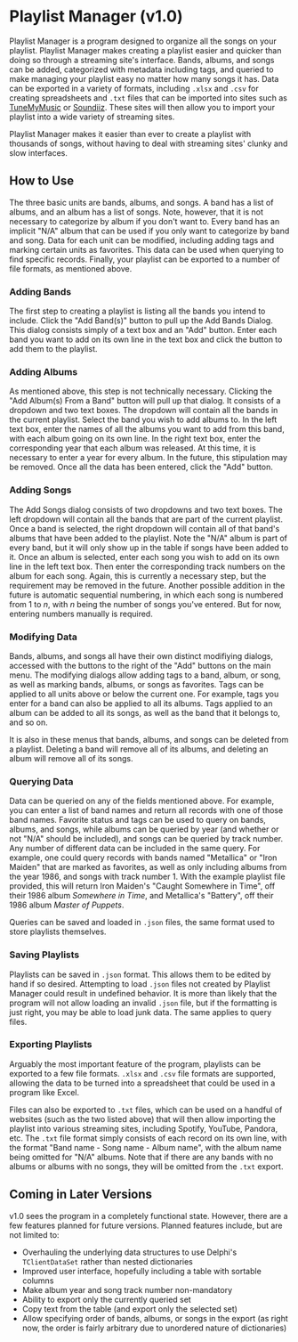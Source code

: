 # Playlist Manager (v1.0)

Playlist Manager is a program designed to organize all the songs on your playlist. Playlist Manager makes creating a playlist easier and quicker than doing so through a streaming site's interface. Bands, albums, and songs can be added, categorized with metadata including tags, and queried to make managing your playlist easy no matter how many songs it has. Data can be exported in a variety of formats, including ```.xlsx``` and ```.csv``` for creating spreadsheets and ```.txt``` files that can be imported into sites such as [TuneMyMusic](www.tunemymusic.com) or [Soundiiz](www.soundiiz.com). These sites will then allow you to import your playlist into a wide variety of streaming sites.

Playlist Manager makes it easier than ever to create a playlist with thousands of songs, without having to deal with streaming sites' clunky and slow interfaces.

## How to Use

The three basic units are bands, albums, and songs. A band has a list of albums, and an album has a list of songs. Note, however, that it is not necessary to categorize by album if you don't want to. Every band has an implicit "N/A" album that can be used if you only want to categorize by band and song. Data for each unit can be modified, including adding tags and marking certain units as favorites. This data can be used when querying to find specific records. Finally, your playlist can be exported to a number of file formats, as mentioned above.

### Adding Bands

The first step to creating a playlist is listing all the bands you intend to include. Click the "Add Band(s)" button to pull up the Add Bands Dialog. This dialog consists simply of a text box and an "Add" button. Enter each band you want to add on its own line in the text box and click the button to add them to the playlist.

### Adding Albums

As mentioned above, this step is not technically necessary. Clicking the "Add Album(s) From a Band" button will pull up that dialog. It consists of a dropdown and two text boxes. The dropdown will contain all the bands in the current playlist. Select the band you wish to add albums to. In the left text box, enter the names of all the albums you want to add from this band, with each album going on its own line. In the right text box, enter the corresponding year that each album was released. At this time, it is necessary to enter a year for every album. In the future, this stipulation may be removed. Once all the data has been entered, click the "Add" button.

### Adding Songs

The Add Songs dialog consists of two dropdowns and two text boxes. The left dropdown will contain all the bands that are part of the current playlist. Once a band is selected, the right dropdown will contain all of that band's albums that have been added to the playlist. Note the "N/A" album is part of every band, but it will only show up in the table if songs have been added to it. Once an album is selected, enter each song you wish to add on its own line in the left text box. Then enter the corresponding track numbers on the album for each song. Again, this is currently a necessary step, but the requirement may be removed in the future. Another possible addition in the future is automatic sequential numbering, in which each song is numbered from 1 to *n*, with *n* being the number of songs you've entered. But for now, entering numbers manually is required.

### Modifying Data

Bands, albums, and songs all have their own distinct modifiying dialogs, accessed with the buttons to the right of the "Add" buttons on the main menu. The modifying dialogs allow adding tags to a band, album, or song, as well as marking bands, albums, or songs as favorites. Tags can be applied to all units above or below the current one. For example, tags you enter for a band can also be applied to all its albums. Tags applied to an album can be added to all its songs, as well as the band that it belongs to, and so on.

It is also in these menus that bands, albums, and songs can be deleted from a playlist. Deleting a band will remove all of its albums, and deleting an album will remove all of its songs.

### Querying Data

Data can be queried on any of the fields mentioned above. For example, you can enter a list of band names and return all records with one of those band names. Favorite status and tags can be used to query on bands, albums, and songs, while albums can be queried by year (and whether or not "N/A" should be included), and songs can be queried by track number. Any number of different data can be included in the same query. For example, one could query records with bands named "Metallica" or "Iron Maiden" that are marked as favorites, as well as only including albums from the year 1986, and songs with track number 1. With the example playlist file provided, this will return Iron Maiden's "Caught Somewhere in Time", off their 1986 album *Somewhere in Time*, and Metallica's "Battery", off their 1986 album *Master of Puppets*.

Queries can be saved and loaded in ```.json``` files, the same format used to store playlists themselves.

### Saving Playlists

Playlists can be saved in ```.json``` format. This allows them to be edited by hand if so desired. Attempting to load ```.json``` files not created by Playlist Manager could result in undefined behavior. It is more than likely that the program will not allow loading an invalid ```.json``` file, but if the formatting is just right, you may be able to load junk data. The same applies to query files.

### Exporting Playlists

Arguably the most important feature of the program, playlists can be exported to a few file formats. ```.xlsx``` and ```.csv``` file formats are supported, allowing the data to be turned into a spreadsheet that could be used in a program like Excel.

Files can also be exported to ```.txt``` files, which can be used on a handful of websites (such as the two listed above) that will then allow importing the playlist into various streaming sites, including Spotify, YouTube, Pandora, etc. The ```.txt``` file format simply consists of each record on its own line, with the format "Band name - Song name - Album name", with the album name being omitted for "N/A" albums. Note that if there are any bands with no albums or albums with no songs, they will be omitted from the ```.txt``` export.

## Coming in Later Versions

v1.0 sees the program in a completely functional state. However, there are a few features planned for future versions. Planned features include, but are not limited to:

- Overhauling the underlying data structures to use Delphi's ```TClientDataSet``` rather than nested dictionaries
- Improved user interface, hopefully including a table with sortable columns
- Make album year and song track number non-mandatory
- Ability to export only the currently queried set
- Copy text from the table (and export only the selected set)
- Allow specifying order of bands, albums, or songs in the export (as right now, the order is fairly arbitrary due to unordered nature of dictionaries)
